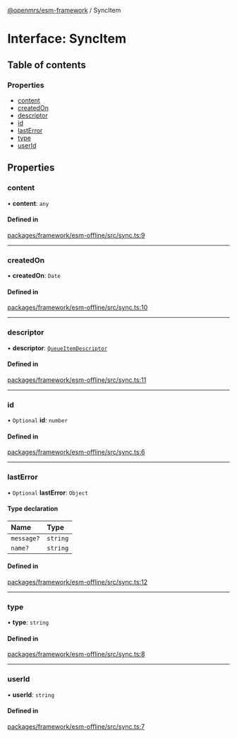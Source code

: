 [@openmrs/esm-framework](../API.md) / SyncItem

# Interface: SyncItem

## Table of contents

### Properties

- [content](SyncItem.md#content)
- [createdOn](SyncItem.md#createdon)
- [descriptor](SyncItem.md#descriptor)
- [id](SyncItem.md#id)
- [lastError](SyncItem.md#lasterror)
- [type](SyncItem.md#type)
- [userId](SyncItem.md#userid)

## Properties

### content

• **content**: `any`

#### Defined in

[packages/framework/esm-offline/src/sync.ts:9](https://github.com/openmrs/openmrs-esm-core/blob/master/packages/framework/esm-offline/src/sync.ts#L9)

___

### createdOn

• **createdOn**: `Date`

#### Defined in

[packages/framework/esm-offline/src/sync.ts:10](https://github.com/openmrs/openmrs-esm-core/blob/master/packages/framework/esm-offline/src/sync.ts#L10)

___

### descriptor

• **descriptor**: [`QueueItemDescriptor`](QueueItemDescriptor.md)

#### Defined in

[packages/framework/esm-offline/src/sync.ts:11](https://github.com/openmrs/openmrs-esm-core/blob/master/packages/framework/esm-offline/src/sync.ts#L11)

___

### id

• `Optional` **id**: `number`

#### Defined in

[packages/framework/esm-offline/src/sync.ts:6](https://github.com/openmrs/openmrs-esm-core/blob/master/packages/framework/esm-offline/src/sync.ts#L6)

___

### lastError

• `Optional` **lastError**: `Object`

#### Type declaration

| Name | Type |
| :------ | :------ |
| `message?` | `string` |
| `name?` | `string` |

#### Defined in

[packages/framework/esm-offline/src/sync.ts:12](https://github.com/openmrs/openmrs-esm-core/blob/master/packages/framework/esm-offline/src/sync.ts#L12)

___

### type

• **type**: `string`

#### Defined in

[packages/framework/esm-offline/src/sync.ts:8](https://github.com/openmrs/openmrs-esm-core/blob/master/packages/framework/esm-offline/src/sync.ts#L8)

___

### userId

• **userId**: `string`

#### Defined in

[packages/framework/esm-offline/src/sync.ts:7](https://github.com/openmrs/openmrs-esm-core/blob/master/packages/framework/esm-offline/src/sync.ts#L7)

